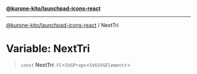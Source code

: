 [**@kurone-kito/launchpad-icons-react**](../README.md)

***

[@kurone-kito/launchpad-icons-react](../globals.md) / NextTri

# Variable: NextTri

> `const` **NextTri**: `FC`\<`SVGProps`\<`SVGSVGElement`\>\>
